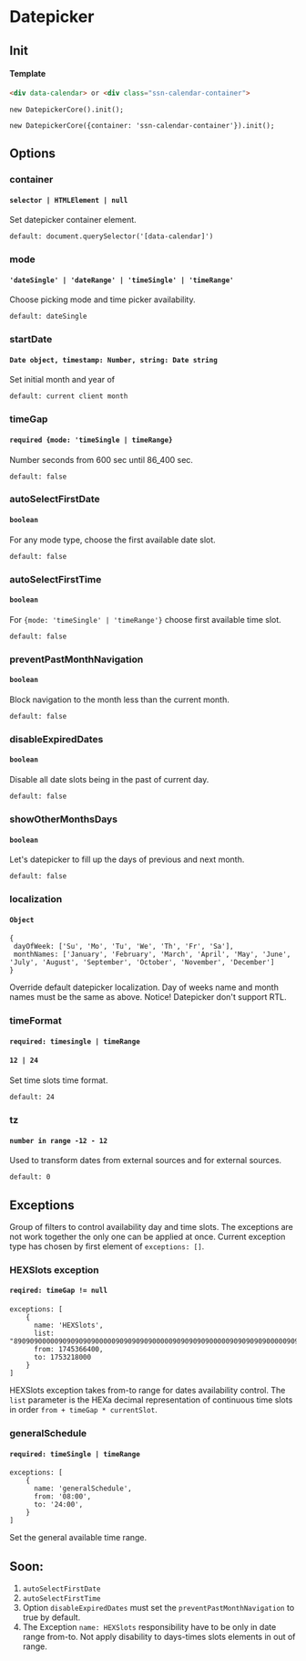 # Datepicker

## Init

#### Template 

```HTML
<div data-calendar> or <div class="ssn-calendar-container">
```

```ecmascript 6
new DatepickerCore().init();

new DatepickerCore({container: 'ssn-calendar-container'}).init();
```

## Options


### container
#### `selector | HTMLElement | null`
Set datepicker container element.

`default: document.querySelector('[data-calendar]')`

### mode
#### `'dateSingle' | 'dateRange' | 'timeSingle' | 'timeRange'`
Choose picking mode and time picker availability.

`default: dateSingle`

### startDate
#### `Date object, timestamp: Number, string: Date string`
Set initial month and year of 

`default: current client month`

### timeGap
#### `required {mode: 'timeSingle | timeRange}`
Number seconds from 600 sec until 86_400 sec. 

`default: false`

### autoSelectFirstDate
#### `boolean`
For any mode type, choose the first available date slot.

`default: false`

### autoSelectFirstTime
#### `boolean`
For `{mode: 'timeSingle' | 'timeRange'}` choose first available time slot.

`default: false`

### preventPastMonthNavigation
#### `boolean`
Block navigation to the month less than the current month.

`default: false`

### disableExpiredDates
#### `boolean`
Disable all date slots being in the past of current day.

`default: false`

### showOtherMonthsDays
#### `boolean`
Let's datepicker to fill up the days of previous and next month.

`default: false`


### localization
#### `Object`

```ecmascript 6
{
 dayOfWeek: ['Su', 'Mo', 'Tu', 'We', 'Th', 'Fr', 'Sa'],
 monthNames: ['January', 'February', 'March', 'April', 'May', 'June', 'July', 'August', 'September', 'October', 'November', 'December']
}
```
Override default datepicker localization.
Day of weeks name and month names must be the same as above.
Notice! Datepicker don't support RTL. 

### timeFormat
#### `required: timesingle | timeRange`
#### `12 | 24`
Set time slots time format.

`default: 24`


### tz
#### `number in range -12 - 12 `
Used to transform dates from external sources and for external sources.

`default: 0`



##  Exceptions
Group of filters to control availability day and time slots.
The exceptions are not work together the only one can be applied at once. Current exception type has chosen by first element of `exceptions: []`.

### HEXSlots exception
#### `reqired: timeGap != null`
```ecmascript 6
exceptions: [
    {
      name: 'HEXSlots',
      list: "89090900000909090909000009090909090000090909090900000909090909000009090909090000090909090900000909090909000009090909090000090909090900000909090909000009090909090000090909090900000909",
      from: 1745366400,
      to: 1753218000
    }
]
```
HEXSlots exception takes from-to range for dates availability control. The `list` parameter is the HEXa decimal representation of continuous time slots in order `from + timeGap * currentSlot`. 

### generalSchedule
#### `required: timeSingle | timeRange`
```ecmascript 6
exceptions: [
    {
      name: 'generalSchedule',
      from: '08:00',
      to: '24:00',
    }
]
```
Set the general available time range. 


## Soon:
1.  `autoSelectFirstDate`
2.  `autoSelectFirstTime`
3. Option `disableExpiredDates` must set the `preventPastMonthNavigation` to true by default.
4. The Exception `name: HEXSlots` responsibility have to be only in date range from-to. Not apply disability to days-times slots elements in out of range.
